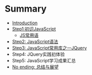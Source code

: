 # Summary

* [Introduction](README.md)
* [Step1:初识JavaScript](chu-shi-javascript.md)
  * [JS常用语](chu-shi-javascript/jschang-yong-yu.md)
* [Step2: JavaScript语法](step2-javascriptyu-fa-tang.md)
* [Step3: JavaScript常用库之一JQuery](step3-javascriptchang-yong-ku-zhi-yi-jquery.md)
* Step4: JQuery实践初体验
* Step5: JavaScript学习成果汇总
* [No ending: 总结与展望](stage-of-zong-jie-yu-zhan-wang.md)

